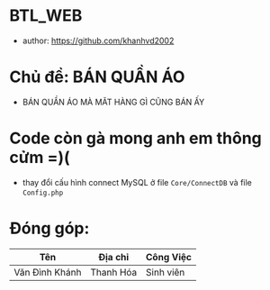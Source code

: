 # BTL_WEB
+ author: https://github.com/khanhvd2002
# Chủ đề: BÁN QUẦN ÁO
+ BÁN QUẦN ÁO MÀ MĂT HÀNG GÌ CŨNG BÁN ẤY
# Code còn gà mong anh em thông cửm =)(
+ thay đổi cấu hình connect MySQL ở file `Core/ConnectDB` và file `Config.php`
# Đóng góp: 

| Tên  | Địa chỉ | Công Việc |
|--------------|-------|------|
|Văn Đình Khánh | Thanh Hóa | Sinh viên | 



